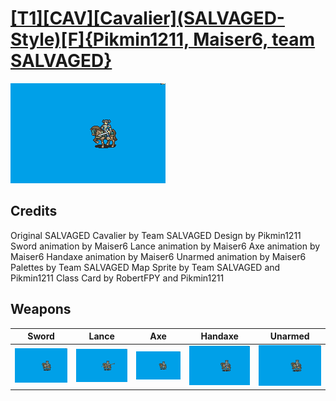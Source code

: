 # [\[T1\]\[CAV\]\[Cavalier\]\(SALVAGED-Style\)\[F\]{Pikmin1211, Maiser6, team SALVAGED}](../%5BT1%5D%5BCAV%5D%5BCavalier%5D(SALVAGED-Style)%5BF%5D%7BPikmin1211,%20Maiser6,%20team%20SALVAGED%7D)

<img src="./1.%20Sword%20(Maiser6)/Sword_000.png" alt="[T1][CAV][Cavalier](SALVAGED-Style)[F]{Pikmin1211, Maiser6, team SALVAGED} standing" />

## Credits

Original SALVAGED Cavalier by Team SALVAGED
Design by Pikmin1211
Sword animation by Maiser6
Lance animation by Maiser6
Axe animation by Maiser6
Handaxe animation by Maiser6
Unarmed animation by Maiser6
Palettes by Team SALVAGED
Map Sprite by Team SALVAGED and Pikmin1211
Class Card by RobertFPY and Pikmin1211


## Weapons


|Sword |Lance |Axe |Handaxe |Unarmed |
|  :---: | :---: | :---: | :---: | :---: |
| <img alt="Sword animation" src="./1.%20Sword%20(Maiser6)/Sword.gif" /> | <img alt="Lance animation" src="./2.%20Lance%20(Maiser6)/Lance.gif" /> | <img alt="Axe animation" src="./3.%20Axe%20(Maiser6)/Axe.gif" /> | <img alt="Handaxe animation" src="./4.%20Handaxe%20(Maiser6)/Handaxe.gif" /> | <img alt="Unarmed animation" src="./8.%20Unarmed%20(Maiser6)/Unarmed.gif" /> |
